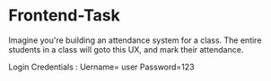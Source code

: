# Frontend-Task
Imagine you're building an attendance system for a class. The entire students in a class will goto this UX, and mark their attendance.

Login Credentials : Uername= user
                    Password=123
